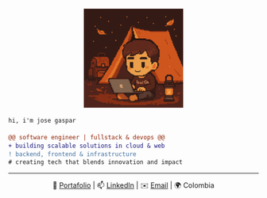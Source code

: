 <p align="center">
  <img src="/imagen.png" alt="avatar" height="200"/>
</p>

```diff
hi, i'm jose gaspar

@@ software engineer | fullstack & devops @@
+ building scalable solutions in cloud & web
! backend, frontend & infrastructure
# creating tech that blends innovation and impact
```

---
<p align="center"> 🐼 <a href="https://www.devgaspar.me/">Portafolio</a> | 📫 <a href="https://www.linkedin.com/in/devgaspar">LinkedIn</a> | ✉️ <a href="mailto:jgasparlopez29@gmail.com">Email</a> | 🌍 Colombia </p>
